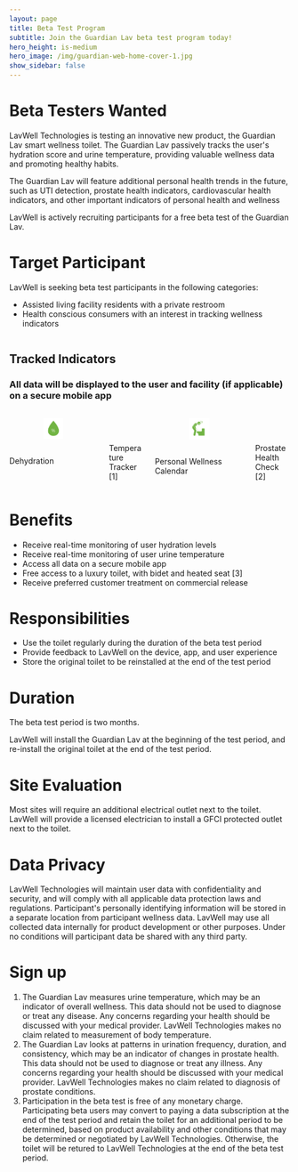 ```yaml
---
layout: page
title: Beta Test Program
subtitle: Join the Guardian Lav beta test program today!
hero_height: is-medium
hero_image: /img/guardian-web-home-cover-1.jpg
show_sidebar: false
---
```


# Beta Testers Wanted
LavWell Technologies is testing an innovative new product, the Guardian Lav smart wellness toilet.  The Guardian Lav passively tracks the user's hydration score and urine temperature, providing valuable wellness data and promoting healthy habits.

The Guardian Lav will feature additional personal health trends in the future, such as UTI detection, prostate health indicators, cardiovascular health indicators, and other important indicators of personal health and wellness

LavWell is actively recruiting participants for a free beta test of the Guardian Lav.

# Target Participant
LavWell is seeking beta test participants in the following categories:
- Assisted living facility residents with a private restroom
- Health conscious consumers with an interest in tracking wellness indicators


<section class="container">
    <div class="columns">
        <div class="column" is-full>
            <div class="content">
                <h2 class="has-text-centered">Tracked Indicators</h2>
                <h3 class="has-text-centered">All data will be displayed to the user and facility (if applicable) on a secure mobile app</h3>
            </div>
        </div>
    </div>
    <div class="columns is-multiline is-centered">
        <div class="column is-3 has-text-centered">
            <div class="columns">
                <div class="column is-3"></div>
                <div class="column is-6">
                    <figure class="image is-4 is-square">
                        <img src="/img/icons/dehydration.svg" alt="picture" class="image-responsive">
                    </figure>
                </div>
                <div class="column is-3"></div>
            </div>
            <p class="title is-5">Dehydration</p>
        </div>
        <div class="column is-3 has-text-centered">
            <div class="columns">
                <div class="column is-3"></div>
                <div class="column is-6">
                    <figure class="image is-4 is-square">
                        <img src="/img/icons/temperature.svg" alt="picture" class="image-responsive">
                    </figure>
                </div>
                <div class="column is-3"></div>
            </div>
            <p class="title is-5">Temperature Tracker [1]</p>
        </div>
        <div class="column is-3 has-text-centered">
            <div class="columns">
                <div class="column is-3"></div>
                <div class="column is-6">
                    <figure class="image is-4 is-square">
                        <img src="/img/icons/urinary-tract-function.svg" alt="picture" class="image-responsive">
                    </figure>
                </div>
                <div class="column is-3"></div>
            </div>
            <p class="title is-5">Personal Wellness Calendar</p>
        </div>
        <div class="column is-3 has-text-centered">
            <div class="columns">
                <div class="column is-3"></div>
                <div class="column is-6">
                    <figure class="image is-4 is-square">
                        <img src="/img/icons/calendar_month.svg" alt="picture" class="image-responsive">
                    </figure>
                </div>
                <div class="column is-3"></div>
            </div>
            <p class="title is-5">Prostate Health Check [2]</p>
        </div>
    </div>
</section>

# Benefits
- Receive real-time monitoring of user hydration levels
- Receive real-time monitoring of user urine temperature
- Access all data on a secure mobile app
- Free access to a luxury toilet, with bidet and heated seat [3]
- Receive preferred customer treatment on commercial release

# Responsibilities
- Use the toilet regularly during the duration of the beta test period
- Provide feedback to LavWell on the device, app, and user experience
- Store the original toilet to be reinstalled at the end of the test period

# Duration
The beta test period is two months.

LavWell will install the Guardian Lav at the beginning of the test period, and re-install the original toilet at the end of the test period.

# Site Evaluation
Most sites will require an additional electrical outlet next to the toilet.  LavWell will provide a licensed electrician to install a GFCI protected outlet next to the toilet.

# Data Privacy
LavWell Technologies will maintain user data with confidentiality and security, and will comply with all applicable data protection laws and regulations.  Participant's personally identifying information will be stored in a separate location from participant wellness data.  LavWell may use all collected data internally for product development or other purposes.  Under no conditions will participant data be shared with any third party.

# Sign up
<div id="formkeep-embed" data-formkeep-url="https://formkeep.com/p/d1952ecdaad54b0d412d8f1174db8024?embedded=1"></div>

<script type="text/javascript" src="https://pym.nprapps.org/pym.v1.min.js"></script>
<script type="text/javascript" src="https://formkeep-production-herokuapp-com.global.ssl.fastly.net/formkeep-embed.js"></script>

<!-- Get notified when the form is submitted, add your own code below: -->
<script>
const formkeepEmbed = document.querySelector('#formkeep-embed')

formkeepEmbed.addEventListener('formkeep-embed:submitting', _event => {
  console.log('Submitting form...')
})

formkeepEmbed.addEventListener('formkeep-embed:submitted', _event => {
  console.log('Submitted form...')
})
</script>

1. The Guardian Lav measures urine temperature, which may be an indicator of overall wellness.  This data should not be used to diagnose or treat any disease.  Any concerns regarding your health should be discussed with your medical provider.  LavWell Technologies makes no claim related to measurement of body temperature.
2. The Guardian Lav looks at patterns in urination frequency, duration, and consistency, which may be an indicator of changes in prostate health.  This data should not be used to diagnose or treat any illness.  Any concerns regarding your health should be discussed with your medical provider.  LavWell Technologies makes no claim related to diagnosis of prostate conditions.
3. Participation in the beta test is free of any monetary charge. Participating beta users may convert to paying a data subscription at the end of the test period and retain the toilet for an additional period to be determined, based on product availability and other conditions that may be determined or negotiated by LavWell Technologies.  Otherwise, the toilet will be retured to LavWell Technologies at the end of the beta test period.